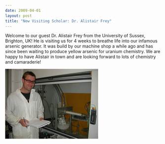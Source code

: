 ```yaml
---
date: 2009-04-01
layout: post
title: "New Visiting Scholar: Dr. Alistair Frey"
---
```


Welcome to our guest Dr. Alistair Frey from the University of Sussex, Brighton, UK! 
He is visiting us for 4 weeks to breathe life into our infamous arsenic generator. 
It was build by our machine shop a while ago and has since been waiting to produce yellow arsenic for uranium chemistry. 
We are happy to  have Alistair in town and are looking forward to lots of chemistry and  camaraderie!

![Alistair](/assets/img/2017/AlistairFrey_webseite.jpg)